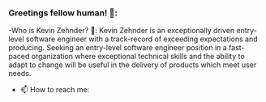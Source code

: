 ### Greetings fellow human! 👋:
-Who is Kevin Zehnder? 🤔: Kevin Zehnder is an exceptionally driven entry-level software engineer with a track-record of exceeding expectations and producing. Seeking an entry-level software engineer position in a fast-paced organization where exceptional technical skills and the ability to adapt to change will be useful in the delivery of products which meet user needs.

- 📫 How to reach me: 

<!--
**righttrianglesrkewl3/righttrianglesrkewl3** is a ✨ _special_ ✨ repository because its `README.md` (this file) appears on your GitHub profile.

Here are some ideas to get you started:

- 🔭 I’m currently working on ...
- 🌱 I’m currently learning ...
- 👯 I’m looking to collaborate on ...
- 🤔 I’m looking for help with ...
- 💬 Ask me about ...
- 📫 How to reach me: ...
- 😄 Pronouns: ...
- ⚡ Fun fact: ...
-->
